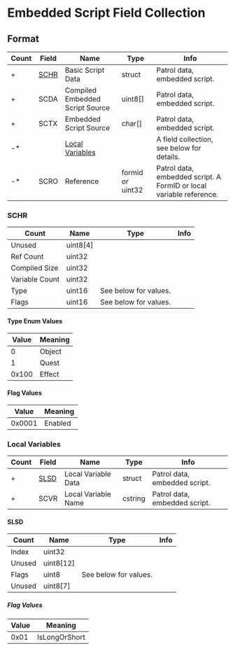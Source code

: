 # Embedded Script Field Collection


## Format

Count | Field | Name | Type | Info
------|-------|------|------|-----
+ | [SCHR](#schr) | Basic Script Data | struct | Patrol data, embedded script.
+ | SCDA | Compiled Embedded Script Source | uint8[] | Patrol data, embedded script.
+ | SCTX | Embedded Script Source | char[] | Patrol data, embedded script.
-* | | [Local Variables](#local-variables) | | A field collection, see below for details.
-* | SCRO | Reference | formid *or* uint32 | Patrol data, embedded script. A FormID or local variable reference.


### SCHR

Count | Name | Type | Info
------|------|------|-----
 | Unused | uint8[4] | 
 | Ref Count | uint32 |
 | Compiled Size | uint32 |
 | Variable Count | uint32 |
 | Type | uint16 | See below for values.
 | Flags | uint16 | See below for values.
 
#### Type Enum Values

Value | Meaning
------|--------
0 | Object
1 | Quest
0x100 | Effect

#### Flag Values

Value | Meaning
------|--------
0x0001 | Enabled

### Local Variables


Count | Field | Name | Type | Info
------|-------|------|------|-----
+ | [SLSD](#slsd) | Local Variable Data | struct | Patrol data, embedded script.
+ | SCVR | Local Variable Name | cstring | Patrol data, embedded script.

#### SLSD

Count | Name | Type | Info
------|------|------|-----
 | Index | uint32 |
 | Unused | uint8[12] |
 | Flags | uint8 | See below for values.
 | Unused | uint8[7] |
 
##### Flag Values

Value | Meaning
------|--------
0x01 | IsLongOrShort
